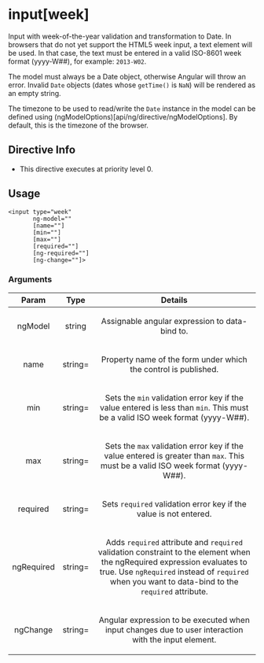 



# input[week]








Input with week-of-the-year validation and transformation to Date. In browsers that do not yet support
the HTML5 week input, a text element will be used. In that case, the text must be entered in a valid ISO-8601
week format (yyyy-W##), for example: `2013-W02`.

The model must always be a Date object, otherwise Angular will throw an error.
Invalid `Date` objects (dates whose `getTime()` is `NaN`) will be rendered as an empty string.

The timezone to be used to read/write the `Date` instance in the model can be defined using
(ngModelOptions)[api/ng/directive/ngModelOptions]. By default, this is the timezone of the browser.








## Directive Info


* This directive executes at priority level 0.


## Usage
```
<input type="week"
       ng-model=""
       [name=""]
       [min=""]
       [max=""]
       [required=""]
       [ng-required=""]
       [ng-change=""]>
```


### Arguments

| Param | Type | Details |
| :--: | :--: | :--: |
| ngModel | string | <p>Assignable angular expression to data-bind to.</p>  |
| name | string= | <p>Property name of the form under which the control is published.</p>  |
| min | string= | <p>Sets the <code>min</code> validation error key if the value entered is less than <code>min</code>. This must be a valid ISO week format (yyyy-W##).</p>  |
| max | string= | <p>Sets the <code>max</code> validation error key if the value entered is greater than <code>max</code>. This must be a valid ISO week format (yyyy-W##).</p>  |
| required | string= | <p>Sets <code>required</code> validation error key if the value is not entered.</p>  |
| ngRequired | string= | <p>Adds <code>required</code> attribute and <code>required</code> validation constraint to the element when the ngRequired expression evaluates to true. Use <code>ngRequired</code> instead of <code>required</code> when you want to data-bind to the <code>required</code> attribute.</p>  |
| ngChange | string= | <p>Angular expression to be executed when input changes due to user interaction with the input element.</p>  |




